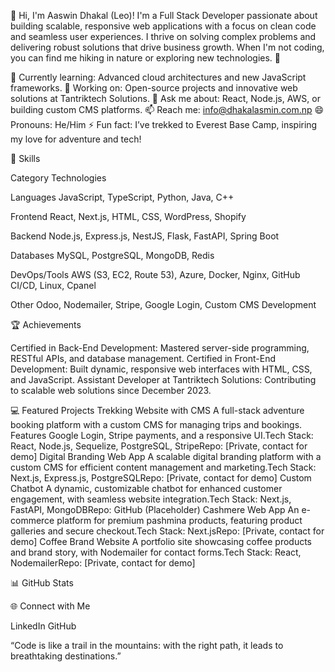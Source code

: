 👋 Hi, I'm Aaswin Dhakal (Leo)!
I'm a Full Stack Developer passionate about building scalable, responsive web applications with a focus on clean code and seamless user experiences. I thrive on solving complex problems and delivering robust solutions that drive business growth. When I'm not coding, you can find me hiking in nature or exploring new technologies. 🌄

🌱 Currently learning: Advanced cloud architectures and new JavaScript frameworks.
🔭 Working on: Open-source projects and innovative web solutions at Tantriktech Solutions.
💬 Ask me about: React, Node.js, AWS, or building custom CMS platforms.
📫 Reach me: info@dhakalasmin.com.np
😄 Pronouns: He/Him
⚡ Fun fact: I’ve trekked to Everest Base Camp, inspiring my love for adventure and tech!


🚀 Skills



Category
Technologies



Languages
JavaScript, TypeScript, Python, Java, C++


Frontend
React, Next.js, HTML, CSS, WordPress, Shopify


Backend
Node.js, Express.js, NestJS, Flask, FastAPI, Spring Boot


Databases
MySQL, PostgreSQL, MongoDB, Redis


DevOps/Tools
AWS (S3, EC2, Route 53), Azure, Docker, Nginx, GitHub CI/CD, Linux, Cpanel


Other
Odoo, Nodemailer, Stripe, Google Login, Custom CMS Development



🏆 Achievements

Certified in Back-End Development: Mastered server-side programming, RESTful APIs, and database management.
Certified in Front-End Development: Built dynamic, responsive web interfaces with HTML, CSS, and JavaScript.
Assistant Developer at Tantriktech Solutions: Contributing to scalable web solutions since December 2023.


💻 Featured Projects
Trekking Website with CMS
A full-stack adventure booking platform with a custom CMS for managing trips and bookings. Features Google Login, Stripe payments, and a responsive UI.Tech Stack: React, Node.js, Sequelize, PostgreSQL, StripeRepo: [Private, contact for demo]
Digital Branding Web App
A scalable digital branding platform with a custom CMS for efficient content management and marketing.Tech Stack: Next.js, Express.js, PostgreSQLRepo: [Private, contact for demo]
Custom Chatbot
A dynamic, customizable chatbot for enhanced customer engagement, with seamless website integration.Tech Stack: Next.js, FastAPI, MongoDBRepo: GitHub (Placeholder)
Cashmere Web App
An e-commerce platform for premium pashmina products, featuring product galleries and secure checkout.Tech Stack: Next.jsRepo: [Private, contact for demo]
Coffee Brand Website
A portfolio site showcasing coffee products and brand story, with Nodemailer for contact forms.Tech Stack: React, NodemailerRepo: [Private, contact for demo]

📊 GitHub Stats



🌐 Connect with Me

LinkedIn
GitHub


“Code is like a trail in the mountains: with the right path, it leads to breathtaking destinations.”
